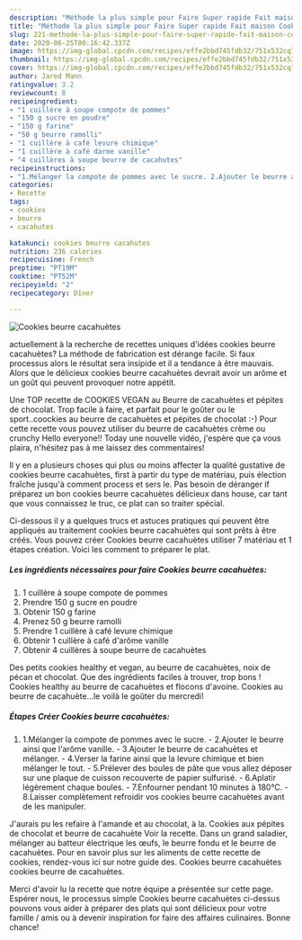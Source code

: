 ```yaml
---
description: "Méthode la plus simple pour Faire Super rapide Fait maison Cookies beurre cacahuètes"
title: "Méthode la plus simple pour Faire Super rapide Fait maison Cookies beurre cacahuètes"
slug: 221-methode-la-plus-simple-pour-faire-super-rapide-fait-maison-cookies-beurre-cacahuetes
date: 2020-06-25T00:16:42.337Z
image: https://img-global.cpcdn.com/recipes/effe2bbd745fdb32/751x532cq70/cookies-beurre-cacahuetes-photo-principale-de-la-recette.jpg
thumbnail: https://img-global.cpcdn.com/recipes/effe2bbd745fdb32/751x532cq70/cookies-beurre-cacahuetes-photo-principale-de-la-recette.jpg
cover: https://img-global.cpcdn.com/recipes/effe2bbd745fdb32/751x532cq70/cookies-beurre-cacahuetes-photo-principale-de-la-recette.jpg
author: Jared Mann
ratingvalue: 3.2
reviewcount: 8
recipeingredient:
- "1 cuillère à soupe compote de pommes"
- "150 g sucre en poudre"
- "150 g farine"
- "50 g beurre ramolli"
- "1 cuillère à café levure chimique"
- "1 cuillère à café darme vanille"
- "4 cuillères à soupe beurre de cacahutes"
recipeinstructions:
- "1.Mélanger la compote de pommes avec le sucre. 2.Ajouter le beurre ainsi que l&#39;arôme vanille. 3.Ajouter le beurre de cacahuètes et mélanger. 4.Verser la farine ainsi que la levure chimique et bien mélanger le tout. 5.Prélever des boules de pâte que vous allez déposer sur une plaque de cuisson recouverte de papier sulfurisé. 6.Aplatir légèrement chaque boules. 7.Enfourner pendant 10 minutes à 180°C. 8.Laisser complètement refroidir vos cookies beurre cacahuètes avant de les manipuler."
categories:
- Recette
tags:
- cookies
- beurre
- cacahutes

katakunci: cookies beurre cacahutes 
nutrition: 236 calories
recipecuisine: French
preptime: "PT19M"
cooktime: "PT52M"
recipeyield: "2"
recipecategory: Dîner

---
```



![Cookies beurre cacahuètes](https://img-global.cpcdn.com/recipes/effe2bbd745fdb32/751x532cq70/cookies-beurre-cacahuetes-photo-principale-de-la-recette.jpg)

actuellement à la recherche de recettes uniques d'idées cookies beurre cacahuètes? La méthode de fabrication est dérange facile. Si faux processus alors le résultat sera insipide et il a tendance à être mauvais. Alors que le délicieux cookies beurre cacahuètes devrait avoir un arôme et un goût qui peuvent provoquer notre appétit.

Une TOP recette de COOKIES VEGAN au Beurre de cacahuètes et pépites de chocolat. Trop facile à faire, et parfait pour le goûter ou le sport..coockies au beurre de cacahuètes et pépites de chocolat :-) Pour cette recette vous pouvez utiliser du beurre de cacahuètes crème ou crunchy Hello everyone!! Today une nouvelle vidéo, j&#39;espère que ça vous plaira, n&#39;hésitez pas à me laissez des commentaires!

Il y en a plusieurs choses qui plus ou moins affecter la qualité gustative de cookies beurre cacahuètes, first à partir du type de matériau, puis élection fraîche jusqu'à comment process et sers le. Pas besoin de déranger if préparez un bon cookies beurre cacahuètes délicieux dans house, car tant que vous connaissez le truc, ce plat can so traiter spécial.


Ci-dessous il y a quelques trucs et astuces pratiques qui peuvent être appliqués au traitement cookies beurre cacahuètes qui sont prêts à être créés. Vous pouvez créer Cookies beurre cacahuètes utiliser 7 matériau et 1 étapes création. Voici les comment to préparer le plat.

<!--inarticleads1-->

##### Les ingrédients nécessaires pour faire Cookies beurre cacahuètes:

1.  1 cuillère à soupe compote de pommes
1. Prendre 150 g sucre en poudre
1. Obtenir 150 g farine
1. Prenez 50 g beurre ramolli
1. Prendre 1 cuillère à café levure chimique
1. Obtenir 1 cuillère à café d&#39;arôme vanille
1. Obtenir 4 cuillères à soupe beurre de cacahuètes


Des petits cookies healthy et vegan, au beurre de cacahuètes, noix de pécan et chocolat. Que des ingrédients faciles à trouver, trop bons ! Cookies healthy au beurre de cacahuètes et flocons d&#39;avoine. Cookies au beurre de cacahuète…le voilà le goûter du mercredi! 

<!--inarticleads2-->

##### Étapes Créer Cookies beurre cacahuètes:

1. 1.Mélanger la compote de pommes avec le sucre. - 2.Ajouter le beurre ainsi que l&#39;arôme vanille. - 3.Ajouter le beurre de cacahuètes et mélanger. - 4.Verser la farine ainsi que la levure chimique et bien mélanger le tout. - 5.Prélever des boules de pâte que vous allez déposer sur une plaque de cuisson recouverte de papier sulfurisé. - 6.Aplatir légèrement chaque boules. - 7.Enfourner pendant 10 minutes à 180°C. - 8.Laisser complètement refroidir vos cookies beurre cacahuètes avant de les manipuler.


J&#39;aurais pu les refaire à l&#39;amande et au chocolat, à la. Cookies aux pépites de chocolat et beurre de cacahuète Voir la recette. Dans un grand saladier, mélanger au batteur électrique les œufs, le beurre fondu et le beurre de cacahuètes. Pour en savoir plus sur les aliments de cette recette de cookies, rendez-vous ici sur notre guide des. Cookies beurre cacahuètes cookies beurre de cacahuètes. 


Merci d'avoir lu la recette que notre équipe a présentée sur cette page. Espérer nous, le processus simple Cookies beurre cacahuètes ci-dessus pouvons vous aider à préparer des plats qui sont délicieux pour votre famille / amis ou à devenir inspiration for faire des affaires culinaires. Bonne chance!

